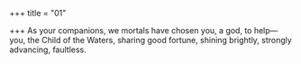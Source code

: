+++
title = "01"

+++
As your companions, we mortals have chosen you, a god, to help— you, the Child of the Waters, sharing good fortune, shining brightly,  strongly advancing, faultless.  
